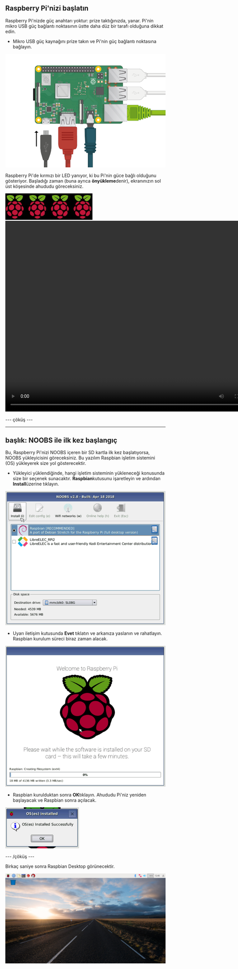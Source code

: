 ## Raspberry Pi'nizi başlatın

Raspberry Pi'nizde güç anahtarı yoktur: prize taktığınızda, yanar. Pi'nin mikro USB güç bağlantı noktasının üstte daha düz bir tarafı olduğuna dikkat edin.

+ Mikro USB güç kaynağını prize takın ve Pi'nin güç bağlantı noktasına bağlayın.

![ekran görüntüsü](images/pi-power.png)

Raspberry Pi'de kırmızı bir LED yanıyor, ki bu Pi'nin güce bağlı olduğunu gösteriyor. Başladığı zaman (buna ayrıca **önyükleme**denir), ekranınızın sol üst köşesinde ahududu göreceksiniz.

![önyükleme ahududu](images/raspberries.png)<video width="800" height="600" controls> <source src="images/piboot.webm" type="video/webm"> Tarayıcınız WebM videosunu desteklemiyor, bu yüzden FireFox veya Chrome'u deneyin. </video> 

\--- çöküş \---

* * *

## başlık: NOOBS ile ilk kez başlangıç

Bu, Raspberry Pi'nizi NOOBS içeren bir SD kartla ilk kez başlatıyorsa, NOOBS yükleyicisini göreceksiniz. Bu yazılım Raspbian işletim sistemini (OS) yükleyerek size yol gösterecektir.

+ Yükleyici yüklendiğinde, hangi işletim sisteminin yükleneceği konusunda size bir seçenek sunacaktır. **Raspbian**kutusunu işaretleyin ve ardından **Install**üzerine tıklayın.

![kurmak](images/install.png)

+ Uyarı iletişim kutusunda **Evet** tıklatın ve arkanıza yaslanın ve rahatlayın. Raspbian kurulum süreci biraz zaman alacak.

![yükleme](images/installing.png)

+ Raspbian kurulduktan sonra **OK**tıklayın. Ahududu Pi'niz yeniden başlayacak ve Raspbian sonra açılacak.

![Kurulmuş](images/installed.png)

\--- /çöküş \---

Birkaç saniye sonra Raspbian Desktop görünecektir.

![raspbian masaüstü](images/pi-desktop.jpg)